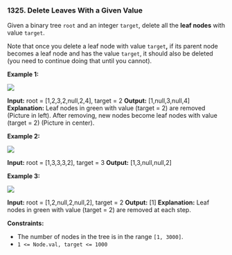 ### 1325\. Delete Leaves With a Given Value

Given a binary tree `root` and an integer `target`, delete all the **leaf nodes** with value `target`.

Note that once you delete a leaf node with value `target`**,** if its parent node becomes a leaf node and has the value `target`, it should also be deleted (you need to continue doing that until you cannot).

**Example 1:**

**![](https://assets.leetcode.com/uploads/2020/01/09/sample_1_1684.png)**

**Input:** root = \[1,2,3,2,null,2,4\], target = 2
**Output:** \[1,null,3,null,4\]
**Explanation:** Leaf nodes in green with value (target = 2) are removed (Picture in left). 
After removing, new nodes become leaf nodes with value (target = 2) (Picture in center).

**Example 2:**

**![](https://assets.leetcode.com/uploads/2020/01/09/sample_2_1684.png)**

**Input:** root = \[1,3,3,3,2\], target = 3
**Output:** \[1,3,null,null,2\]

**Example 3:**

**![](https://assets.leetcode.com/uploads/2020/01/15/sample_3_1684.png)**

**Input:** root = \[1,2,null,2,null,2\], target = 2
**Output:** \[1\]
**Explanation:** Leaf nodes in green with value (target = 2) are removed at each step.

**Constraints:**

*   The number of nodes in the tree is in the range `[1, 3000]`.
*   `1 <= Node.val, target <= 1000`
